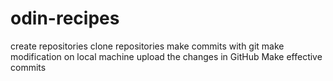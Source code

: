 # odin-recipes
create repositories
clone repositories
make commits with git
make modification on local machine
upload the changes in GitHub
Make effective commits
 
